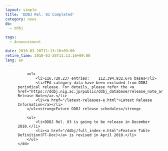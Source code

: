```yaml
---
layout: simple
title: 'DDBJ Rel. 81 Completed'
category: news
db:
  - ddbj

tags:
  - Announcement

date: 2010-03-26T11:13:16+09:00
retire_time: 2010-03-26T11:13:16+09:00
lang: en
---
```


<dl>
    <dd>

        <ul>
            <li>116,720,237 entries:    112,394,932,676 bases</li>
            <li>TPA category data have been excluded from DDBJ periodical release. For details, please refer the <a href="https://ddbj.nig.ac.jp/public/ddbj_database/release_note_archive/ddbj/ddbjrel.81.txt">DDBJ Release Note</a>.</li>
            <li><a href="/latest-releases-e.html">Latest Release Information</a></li>
        </ul><strong>Future DDBJ release schedules</strong>

        <ul>
            <li>DDBJ Rel. 83 is going to be release in December 2010.</li>
            <li><a href="/ddbj/full_index-e.html">Feature Table Definition(FT-Doc)</a> is revised in April 2010.</li>
        </ul>
    </dd>
</dl>
